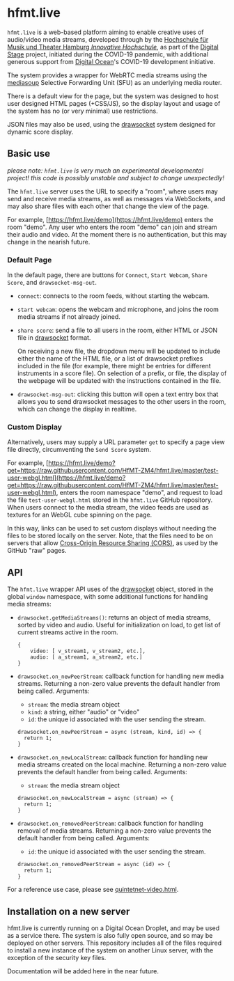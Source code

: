 
# hfmt.live
`hfmt.live` is a web-based platform aiming to enable creative uses of audio/video media streams, developed through by the [Hochschule für Musik und Theater Hamburg *Innovative Hochschule*](https://www.hfmt-hamburg.de/innovative-hochschule/), as part of the [Digital Stage](https://digital-stage.org/?lang=en) project, initiated during the COVID-19 pandemic, with additional generous support from [Digital Ocean](https://www.digitalocean.com/)'s COVID-19 development initiative.

The system provides a wrapper for WebRTC media streams using the [mediasoup](https://mediasoup.org/) Selective Forwarding Unit (SFU) as an underlying media router.

There is a default view for the page, but the system was designed to host user designed HTML pages (+CSS/JS), so the display layout and usage of the system has no (or very minimal) use restrictions.

JSON files may also be used, using the [drawsocket](https://github.com/HfMT-ZM4/drawsocket) system designed for dynamic score display.

## Basic use
*please note: `hfmt.live` is very much an experimental developmental project! this code is possibly unstable and subject to change unexpectedly!*

The `hfmt.live` server uses the URL to specify a "room", where users may send and receive media streams, as well as messages via WebSockets, and may also share files with each other that change the view of the page.

For example, [https://hfmt.live/demo](https://hfmt.live/demo) enters the room "demo". Any user who enters the room "demo" can join and stream their audio and video. At the moment there is no authentication, but this may change in the nearish future.

### Default Page
In the default page, there are buttons for `Connect`, `Start Webcam`, `Share Score`, and `drawsocket-msg-out`.

* `connect`: connects to the room feeds, without starting the webcam.
* `start webcam`: opens the webcam and microphone, and joins the room media streams if not already joined.
* `share score`: send a file to all users in the room, either HTML or JSON file in [drawsocket](https://github.com/HfMT-ZM4/drawsocket) format. 
  
  On receiving a new file, the dropdown menu will be updated to include either the name of the HTML file, or a list of drawsocket prefixes included in the file (for example, there might be entries for different instruments in a score file). On selection of a prefix, or file, the display of the webpage will be updated with the instructions contained in the file.

* `drawsocket-msg-out`: clicking this button will open a text entry box that allows you to send drawsocket messages to the other users in the room, which can change the display in realtime.

### Custom Display

Alternatively, users may supply a URL parameter `get` to specify a page view file directly, circumventing the `Send Score` system.

For example, [https://hfmt.live/demo?get=https://raw.githubusercontent.com/HfMT-ZM4/hfmt.live/master/test-user-webgl.html](https://hfmt.live/demo?get=https://raw.githubusercontent.com/HfMT-ZM4/hfmt.live/master/test-user-webgl.html), enters the room namespace "demo", and request to load the file `test-user-webgl.html` stored in the `hfmt.live` GitHub repository. When users connect to the media stream, the video feeds are used as textures for an WebGL cube spinning on the page.

In this way, links can be used to set custom displays without needing the files to be stored locally on the server. Note, that the files need to be on servers that allow [Cross-Origin Resource Sharing (CORS)](https://developer.mozilla.org/en-US/docs/Web/HTTP/CORS), as used by the GitHub "raw" pages.

## API

The `hfmt.live` wrapper API uses of the [drawsocket](https://github.com/HfMT-ZM4/drawsocket) object, stored in the global `window` namespace, with some additional functions for handling media streams:

* `drawsocket.getMediaStreams()`: returns an object of media streams, sorted by video and audio. Useful for initialization on load, to get list of current streams active in the room.
    ```
    {
        video: [ v_stream1, v_stream2, etc.],
        audio: [ a_stream1, a_stream2, etc.]        
    }
    ```
* `drawsocket.on_newPeerStream`: callback function for handling new media streams. Returning a non-zero value prevents the default handler from being called. Arguments:
  * `stream`: the media stream object
  * `kind`: a string, either "audio" or "video"
  * `id`: the unique id associated with the user sending the stream.
 
  ```
  drawsocket.on_newPeerStream = async (stream, kind, id) => {
    return 1;
  }
  ```

* `drawsocket.on_newLocalStream`: callback function for handling new media streams created on the local machine. Returning a non-zero value prevents the default handler from being called. Arguments:
  * `stream`: the media stream object
  ```
  drawsocket.on_newLocalStream = async (stream) => {
    return 1;
  }
  ```

* `drawsocket.on_removedPeerStream`: callback function for handling removal of media streams. Returning a non-zero value prevents the default handler from being called. Arguments:
  * `id`: the unique id associated with the user sending the stream.
  ```
  drawsocket.on_removedPeerStream = async (id) => {
    return 1;
  }
  ```

For a reference use case, please see [quintetnet-video.html](https://github.com/HfMT-ZM4/hfmt.live/blob/master/quintetnet-video.html).

## Installation on a new server

hfmt.live is currently running on a Digital Ocean Droplet, and may be used as a service there. The system is also fully open source, and so may be deployed on other servers. This repository includes all of the files required to install a new instance of the system on another Linux server, with the exception of the security key files. 

Documentation will be added here in the near future.


